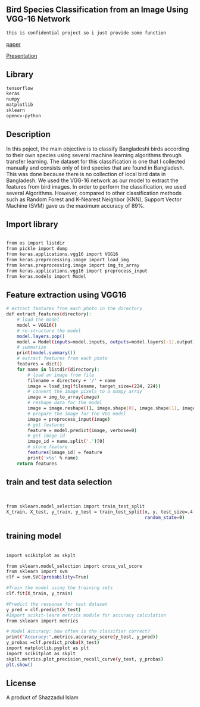                                                    
  <!--[![Backers on Open Collective](https://opencollective.com/nest/backers/badge.svg)](https://opencollective.com/nest#backer)
  [![Sponsors on Open Collective](https://opencollective.com/nest/sponsors/badge.svg)](https://opencollective.com/nest#sponsor)-->
## Bird Species Classification from an Image Using VGG-16 Network
```bash
this is confidential project so i just provide some function

```
<p>
<a href="https://dl.acm.org/doi/abs/10.1145/3348445.3348480" target="_blank">paper</a>
</p>
<p>
<a href="https://drive.google.com/file/d/1jViycpiHNdtvyr8FrFhYyi-xipPUqMlx/view" target="_blank">Presentation</a>
</p>

## Library
```bash
tensorflow
keras
numpy
matplotlib
sklearn
opencv-python
```
## Description

In this poject, the main objective is to classify Bangladeshi birds according to their own species using several machine learning algorithms through transfer learning. The dataset for this classification is one that I collected manually and consists only of bird species that are found in Bangladesh. This was done because there is no collection of local bird data in Bangladesh. We used the VGG-16 network as our model to extract the features from bird images. In order to perform the classification, we used several Algorithms. However, compared to other classification methods such as Random Forest and K-Nearest Neighbor (KNN), Support Vector Machine (SVM) gave us the maximum accuracy of 89%.

## Import library

```bash

from os import listdir
from pickle import dump
from keras.applications.vgg16 import VGG16
from keras.preprocessing.image import load_img
from keras.preprocessing.image import img_to_array
from keras.applications.vgg16 import preprocess_input
from keras.models import Model
```

## Feature extraction using VGG16

```bash
# extract features from each photo in the directory
def extract_features(directory):
	# load the model
	model = VGG16()
	# re-structure the model
	model.layers.pop()
	model = Model(inputs=model.inputs, outputs=model.layers[-1].output)
	# summarize
	print(model.summary())
	# extract features from each photo
	features = dict()
	for name in listdir(directory):
		# load an image from file
		filename = directory + '/' + name
		image = load_img(filename, target_size=(224, 224))
		# convert the image pixels to a numpy array
		image = img_to_array(image)
		# reshape data for the model
		image = image.reshape((1, image.shape[0], image.shape[1], image.shape[2]))
		# prepare the image for the VGG model
		image = preprocess_input(image)
		# get features
		feature = model.predict(image, verbose=0)
		# get image id
		image_id = name.split('.')[0]
		# store feature
		features[image_id] = feature
		print('>%s' % name)
	return features
```

## train and test data selection

```bash
  

from sklearn.model_selection import train_test_split
X_train, X_test, y_train, y_test = train_test_split(x, y, test_size=.4,
                                                    random_state=0)

```

## training model

```bash
  
import scikitplot as skplt

from sklearn.model_selection import cross_val_score
from sklearn import svm
clf = svm.SVC(probability=True)

#Train the model using the training sets
clf.fit(X_train, y_train)

#Predict the response for test dataset
y_pred = clf.predict(X_test)
#Import scikit-learn metrics module for accuracy calculation
from sklearn import metrics

# Model Accuracy: how often is the classifier correct?
print("Accuracy:",metrics.accuracy_score(y_test, y_pred))
y_probas =clf.predict_proba(X_test)
import matplotlib.pyplot as plt
import scikitplot as skplt
skplt.metrics.plot_precision_recall_curve(y_test, y_probas)
plt.show()

```

## License
A product of Shazzadul Islam
